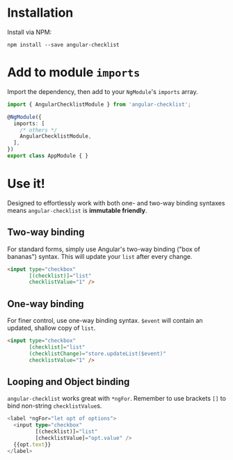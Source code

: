 Installation
============

Install via NPM:

```
npm install --save angular-checklist
```



Add to module `imports`
=======================

Import the dependency, then add to your `NgModule`'s `imports` array.

```ts
import { AngularChecklistModule } from 'angular-checklist';

@NgModule({
  imports: [
    /* others */
    AngularChecklistModule,
  ],
})
export class AppModule { }
```



Use it!
=======

Designed to effortlessly work with both one- and two-way binding syntaxes means
`angular-checklist` is **immutable friendly**.


Two-way binding
---------------

For standard forms, simply use Angular's two-way binding ("box of bananas")
syntax. This will update your `list` after every change.

```html
<input type="checkbox"
       [(checklist)]="list"
       checklistValue="1" />
```


One-way binding
---------------

For finer control, use one-way binding syntax. `$event` will contain an
updated, shallow copy of `list`.

```html
<input type="checkbox"
       [checklist]="list"
       (checklistChange)="store.updateList($event)"
       checklistValue="1" />
```


Looping and Object binding
--------------------------

`angular-checklist` works great with `*ngFor`. Remember to use brackets `[]` to
bind non-string `checklistValue`s.

```ts
<label *ngFor="let opt of options">
  <input type="checkbox"
         [(checklist)]="list"
         [checklistValue]="opt.value" />
  {{opt.text}}
</label>
```
